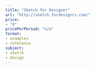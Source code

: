 ```yaml
---
title: "Sketch for Designer"
url: "http://sketch.fordesignrs.com/"
price: 
- "0"
pricePerPeriod: "n/a"
format: 
- examples
- reference
subject: 
- sketch
- design
---
```

